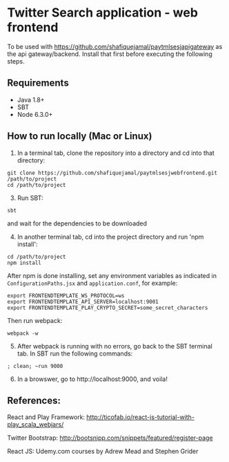 # Twitter Search application - web frontend

To be used with https://github.com/shafiquejamal/paytmlsesjapigateway as the api gateway/backend. Install that first before executing the following steps.

## Requirements

- Java 1.8+
- SBT
- Node 6.3.0+

## How to run locally (Mac or Linux)

1. In a terminal tab, clone the repository into a directory and cd into that directory:
```
git clone https://github.com/shafiquejamal/paytmlsesjwebfrontend.git /path/to/project
cd /path/to/project
```

3. Run SBT:
```
sbt
```
and wait for the dependencies to be downloaded

4. In another terminal tab, cd into the project directory and run 'npm install':
```
cd /path/to/project
npm install
```
After npm is done installing, set any environment variables as indicated in `ConfigurationPaths.jsx` and `application.conf`, for example:

```
export FRONTENDTEMPLATE_WS_PROTOCOL=ws
export FRONTENDTEMPLATE_API_SERVER=localhost:9001
export FRONTENDTEMPLATE_PLAY_CRYPTO_SECRET=some_secret_characters 
``` 
Then run webpack:
```
webpack -w
```
5. After webpack is running with no errors, go back to the SBT terminal tab. In SBT run the following commands:
```
; clean; ~run 9000
```
6. In a browswer, go to http://localhost:9000, and voila!

## References:

React and Play Framework:
http://ticofab.io/react-js-tutorial-with-play_scala_webjars/

Twitter Bootstrap:
http://bootsnipp.com/snippets/featured/register-page

React JS:
Udemy.com courses by Adrew Mead and Stephen Grider
